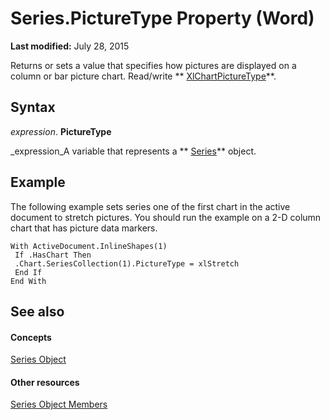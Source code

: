 
# Series.PictureType Property (Word)

 **Last modified:** July 28, 2015

Returns or sets a value that specifies how pictures are displayed on a column or bar picture chart. Read/write  ** [XlChartPictureType](d28ab916-34dc-344e-503f-53102f2fd8c2.md)**.

## Syntax

 _expression_. **PictureType**

 _expression_A variable that represents a  ** [Series](212c323f-8acb-2ba7-1359-ab0f43268e77.md)** object.


## Example

The following example sets series one of the first chart in the active document to stretch pictures. You should run the example on a 2-D column chart that has picture data markers.


```
With ActiveDocument.InlineShapes(1) 
 If .HasChart Then 
 .Chart.SeriesCollection(1).PictureType = xlStretch 
 End If 
End With
```


## See also


#### Concepts


 [Series Object](212c323f-8acb-2ba7-1359-ab0f43268e77.md)
#### Other resources


 [Series Object Members](0bc84851-3f0a-15e0-ae2b-c36215709220.md)
